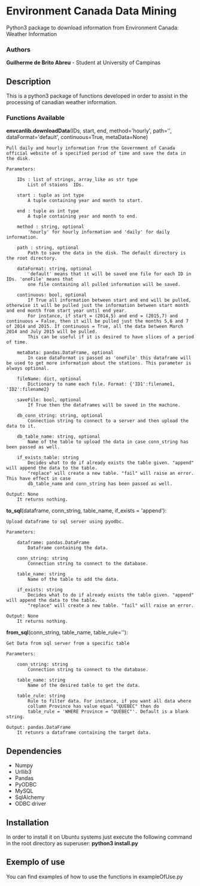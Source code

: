 # Environment Canada Data Mining
Python3 package to download information from Environment Canada: Weather Information

### Authors

**Guilherme de Brito Abreu** - Student at University of Campinas

## Description
This is a python3 package of functions developed in order to assist in the processing of canadian weather information.

### Functions Available

**envcanlib.downloadData**(IDs, start, end, method='hourly', path='', dataFormat='default', continuous=True,
metaData=None)

    Pull daily and hourly information from the Government of Canada official website of a specified period of time and save the data in the disk.

    Parameters:

        IDs : list of strings, array_like as str type
            List of staions  IDs.

        start : tuple as int type
            A tuple containing year and month to start.
        
        end : tuple as int type  
            A tuple containing year and month to end.

        method : string, optional  
            'hourly' for hourly information and 'daily' for daily information.

        path : string, optional 
            Path to save the data in the disk. The default directory is the root directory.

        dataFormat: string, optional
            'default' means that it will be saved one file for each ID in IDs. 'oneFile' means that
            one file containing all pulled information will be saved.

        continuous: bool, optional
            If True all information between start and end will be pulled, otherwise it will be pulled just the information between start month and end month from start year until end year. 
            For instance, if start = (2014,5) and end = (2015,7) and continuous = False, then it will be pulled just the months 5,6 and 7 of 2014 and 2015. If continuous = True, all the data between March 2014 and July 2015 will be pulled. 
            This can be useful if it is desired to have slices of a period of time.

        metaData: pandas.DataFrame, optional
            In case dataFormat is passed as 'oneFile' this dataframe will be used to get more information about the stations. This parameter is always optional.
            
        fileName: dict, optional 
            Dictionary to name each file. Format: {'ID1':filename1, 'ID2':filename2}
            
        saveFile: bool, optional
            If True then the dataframes will be saved in the machine.
            
        db_conn_string: string, optional
            Connection string to connect to a server and then upload the data to it.
            
        db_table_name: string, optional
            Name of the table to upload the data in case conn_string has been passed as well.
            
        if_exists_table: string
            Decides what to do if already exists the table given. "append" will append the data to the table.
            "replace" will create a new table. "fail" will raise an error. This have effect in case 
            db_table_name and conn_string has been passed as well.

    Output: None
        It returns nothing.

**to_sql**(dataframe, conn_string, table_name, if_exists = 'append'):

    Upload dataframe to sql server using pyodbc.
    
    Parameters:
    
        dataframe: pandas.DataFrame
            Dataframe containing the data.
            
        conn_string: string
            Connection string to connect to the database.
        
        table_name: string
            Name of the table to add the data.
        
        if_exists: string
            Decides what to do if already exists the table given. "append" will append the data to the table.
            "replace" will create a new table. "fail" will raise an error.
        
    Output: None
        It returns nothing.
        
**from_sql**(conn_string, table_name, table_rule=''):

    Get Data from sql server from a specific table
    
    Parameters:
    
        conn_string: string
            Connection string to connect to the database.
            
        table_name: string
            Name of the desired table to get the data.
        
        table_rule: string
            Rule to filter data. For instance, if you want all data where
            collumn Province has value equal "QUEBEC" then do 
            table_rule = 'WHERE Province = "QUEBEC"'. Default is a blank string.
        
    Output: pandas.DataFrame
        It retunrs a dataframe containing the target data.

## Dependencies

- Numpy
- Urllib3
- Pandas
- PyODBC
- MySQL
- SqlAlchemy
- ODBC driver

## Installation

In order to install it on Ubuntu systems just execute the following command in the root directory as superuser:
    **python3 install.py**

## Exemplo of use

You can find examples of how to use the functions in exampleOfUse.py
